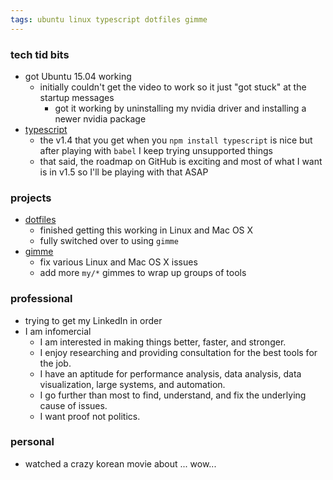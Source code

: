 ```yaml
---
tags: ubuntu linux typescript dotfiles gimme
---
```



### tech tid bits

- got Ubuntu 15.04 working
    - initially couldn't get the video to work so it just "got stuck" at the startup messages
        - got it working by uninstalling my nvidia driver and installing a newer nvidia package
- [typescript](https://github.com/Microsoft/TypeScript)
    - the v1.4 that you get when you `npm install typescript` is nice but after playing with `babel` I keep trying unsupported things
    - that said, the roadmap on GitHub is exciting and most of what I want is in v1.5 so I'll be playing with that ASAP


### projects

- [dotfiles](https://github.com/KylePDavis/dotfiles)
    - finished getting this working in Linux and Mac OS X
    - fully switched over to using `gimme`
- [gimme](https://github.com/KylePDavis/gimme)
    - fix various Linux and Mac OS X issues
    - add more `my/*` gimmes to wrap up groups of tools


### professional

- trying to get my LinkedIn in order
- I am infomercial
    - I am interested in making things better, faster, and stronger.
    - I enjoy researching and providing consultation for the best tools for the job.
    - I have an aptitude for performance analysis, data analysis, data visualization, large systems, and automation.
    - I go further than most to find, understand, and fix the underlying cause of issues.
    - I want proof not politics.


### personal

- watched a crazy korean movie about ... wow...
